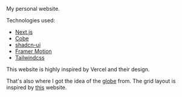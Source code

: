 My personal website.

Technologies used:
- [Next.js](https://nextjs.org)
- [Cobe](https://github.com/shuding/cobe)
- [shadcn-ui](https://ui.shadcn.com/)
- [Framer Motion](https://www.framer.com/motion/)
- [Tailwindcss](https://tailwindcss.com/)

This website is highly inspired by Vercel and their design. 

That's also where I got the idea of the [globe](https://sdk.vercel.ai/docs) from. The grid layout is inspired by [this](https://www.arnvgh.me/) website.
